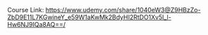 Course Link: 
https://www.udemy.com/share/1040eW3@Z9HBzZo-ZbD9E11L7KGwineY_e59W1aKwMk2BdyHI2RtDO1Xv5l_l-Hw6NJ9IQa8AQ==/

